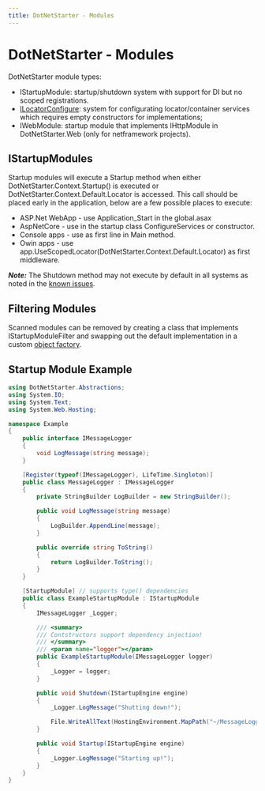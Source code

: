 ```yaml
---
title: DotNetStarter - Modules
---
```

# DotNetStarter - Modules

DotNetStarter module types:

* IStartupModule: startup/shutdown system with support for DI but no scoped registrations.
* [ILocatorConfigure](./register.html): system for configurating locator/container services which requires empty constructors for implementations;
* IWebModule: startup module that implements IHttpModule in DotNetStarter.Web (only for netframework projects).

## IStartupModules
Startup modules will execute a Startup method when either DotNetStarter.Context.Startup() is executed or DotNetStarter.Context.Default.Locator is accessed. 
This call should be placed early in the application, below are a few possible places to execute:

* ASP.Net WebApp - use Application_Start in the global.asax
* AspNetCore - use in the startup class ConfigureServices or constructor.
* Console apps - use as first line in Main method.
* Owin apps - use app.UseScopedLocator(DotNetStarter.Context.Default.Locator) as first middleware.

***Note:*** The Shutdown method may not execute by default in all systems as noted in the [known issues](./known-issues.html).

## Filtering Modules
Scanned modules can be removed by creating a class that implements IStartupModuleFilter and
 swapping out the default implementation in a custom [object factory](./custom-objectfactory.html).

## Startup Module Example
```cs
using DotNetStarter.Abstractions;
using System.IO;
using System.Text;
using System.Web.Hosting;

namespace Example
{
    public interface IMessageLogger
    {
        void LogMessage(string message);
    }

    [Register(typeof(IMessageLogger), LifeTime.Singleton)]
    public class MessageLogger : IMessageLogger
    {
        private StringBuilder LogBuilder = new StringBuilder();

        public void LogMessage(string message)
        {
            LogBuilder.AppendLine(message);
        }

        public override string ToString()
        {
            return LogBuilder.ToString();
        }
    }

    [StartupModule] // supports type() dependencies
    public class ExampleStartupModule : IStartupModule
    {
        IMessageLogger _Logger;

        /// <summary>
        /// Contstructors support dependency injection!
        /// </summary>
        /// <param name="logger"></param>
        public ExampleStartupModule(IMessageLogger logger)
        {
            _Logger = logger;
        }

        public void Shutdown(IStartupEngine engine)
        {
            _Logger.LogMessage("Shutting down!");

            File.WriteAllText(HostingEnvironment.MapPath("~/MessageLogger.txt"), _Logger.ToString());
        }

        public void Startup(IStartupEngine engine)
        {
            _Logger.LogMessage("Starting up!");
        }
    }
}
```